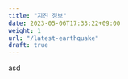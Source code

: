 ```yaml
---
title: "지진 정보"
date: 2023-05-06T17:33:22+09:00
weight: 1
url: "/latest-earthquake"
draft: true
---
```

asd
